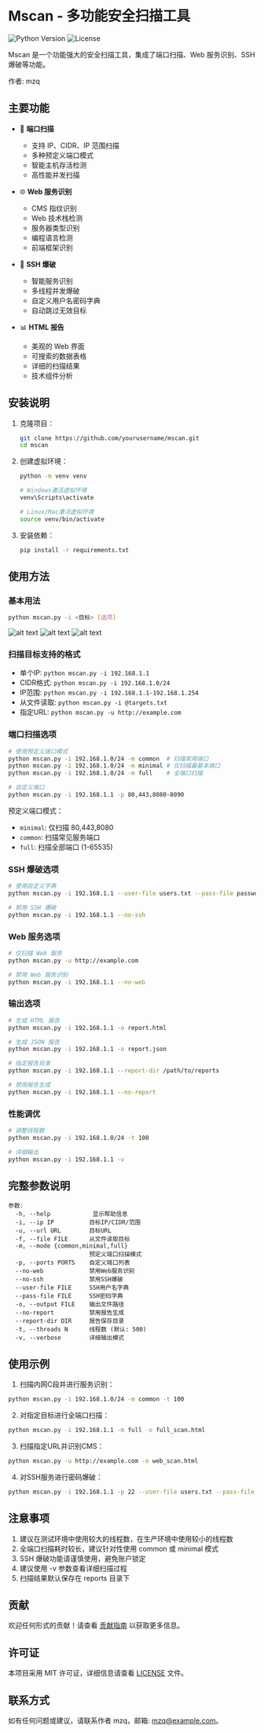 # Mscan - 多功能安全扫描工具

![Python Version](https://img.shields.io/badge/python-3.7+-blue)
![License](https://img.shields.io/badge/license-MIT-green)

Mscan 是一个功能强大的安全扫描工具，集成了端口扫描、Web 服务识别、SSH 爆破等功能。

作者: mzq

## 主要功能

- 🚀 **端口扫描**
  - 支持 IP、CIDR、IP 范围扫描
  - 多种预定义端口模式
  - 智能主机存活检测
  - 高性能并发扫描

- 🌐 **Web 服务识别**
  - CMS 指纹识别
  - Web 技术栈检测
  - 服务器类型识别
  - 编程语言检测
  - 前端框架识别

- 🔑 **SSH 爆破**
  - 智能服务识别
  - 多线程并发爆破
  - 自定义用户名密码字典
  - 自动跳过无效目标

- 📊 **HTML 报告**
  - 美观的 Web 界面
  - 可搜索的数据表格
  - 详细的扫描结果
  - 技术组件分析

## 安装说明

1. 克隆项目：
   ```bash
   git clone https://github.com/yourusername/mscan.git
   cd mscan
   ```

2. 创建虚拟环境：
   ```bash
   python -m venv venv
   
   # Windows激活虚拟环境
   venv\Scripts\activate
   
   # Linux/Mac激活虚拟环境
   source venv/bin/activate
   ```

3. 安装依赖：
   ```bash
   pip install -r requirements.txt
   ```

## 使用方法

### 基本用法

```bash
python mscan.py -i <目标> [选项]
```
![alt text](image.png)
![alt text](image-1.png)
![alt text](image-2.png)
### 扫描目标支持的格式

- 单个IP: `python mscan.py -i 192.168.1.1`
- CIDR格式: `python mscan.py -i 192.168.1.0/24`
- IP范围: `python mscan.py -i 192.168.1.1-192.168.1.254`
- 从文件读取: `python mscan.py -i @targets.txt`
- 指定URL: `python mscan.py -u http://example.com`

### 端口扫描选项

```bash
# 使用预定义端口模式
python mscan.py -i 192.168.1.0/24 -m common  # 扫描常用端口
python mscan.py -i 192.168.1.0/24 -m minimal # 仅扫描最基本端口
python mscan.py -i 192.168.1.0/24 -m full    # 全端口扫描

# 自定义端口
python mscan.py -i 192.168.1.1 -p 80,443,8080-8090
```

预定义端口模式：
- `minimal`: 仅扫描 80,443,8080
- `common`: 扫描常见服务端口
- `full`: 扫描全部端口 (1-65535)

### SSH 爆破选项

```bash
# 使用自定义字典
python mscan.py -i 192.168.1.1 --user-file users.txt --pass-file passwords.txt

# 禁用 SSH 爆破
python mscan.py -i 192.168.1.1 --no-ssh
```

### Web 服务选项

```bash
# 仅扫描 Web 服务
python mscan.py -u http://example.com

# 禁用 Web 服务识别
python mscan.py -i 192.168.1.1 --no-web
```

### 输出选项

```bash
# 生成 HTML 报告
python mscan.py -i 192.168.1.1 -o report.html

# 生成 JSON 报告
python mscan.py -i 192.168.1.1 -o report.json

# 指定报告目录
python mscan.py -i 192.168.1.1 --report-dir /path/to/reports

# 禁用报告生成
python mscan.py -i 192.168.1.1 --no-report
```

### 性能调优

```bash
# 调整线程数
python mscan.py -i 192.168.1.0/24 -t 100

# 详细输出
python mscan.py -i 192.168.1.1 -v
```

## 完整参数说明

```
参数:
  -h, --help            显示帮助信息
  -i, --ip IP          目标IP/CIDR/范围
  -u, --url URL        目标URL
  -f, --file FILE      从文件读取目标
  -m, --mode {common,minimal,full}
                       预定义端口扫描模式
  -p, --ports PORTS    自定义端口列表
  --no-web             禁用Web服务识别
  --no-ssh             禁用SSH爆破
  --user-file FILE     SSH用户名字典
  --pass-file FILE     SSH密码字典
  -o, --output FILE    输出文件路径
  --no-report          禁用报告生成
  --report-dir DIR     报告保存目录
  -t, --threads N      线程数 (默认: 500)
  -v, --verbose        详细输出模式
```

## 使用示例

1. 扫描内网C段并进行服务识别：
```bash
python mscan.py -i 192.168.1.0/24 -m common -t 100
```

2. 对指定目标进行全端口扫描：
```bash
python mscan.py -i 192.168.1.1 -m full -o full_scan.html
```

3. 扫描指定URL并识别CMS：
```bash
python mscan.py -u http://example.com -o web_scan.html
```

4. 对SSH服务进行密码爆破：
```bash
python mscan.py -i 192.168.1.1 -p 22 --user-file users.txt --pass-file pass.txt
```

## 注意事项

1. 建议在测试环境中使用较大的线程数，在生产环境中使用较小的线程数
2. 全端口扫描耗时较长，建议针对性使用 common 或 minimal 模式
3. SSH 爆破功能请谨慎使用，避免账户锁定
4. 建议使用 -v 参数查看详细扫描过程
5. 扫描结果默认保存在 reports 目录下

## 贡献

欢迎任何形式的贡献！请查看 [贡献指南](CONTRIBUTING.md) 以获取更多信息。

## 许可证

本项目采用 MIT 许可证，详细信息请查看 [LICENSE](LICENSE) 文件。

## 联系方式

如有任何问题或建议，请联系作者 mzq，邮箱: mzq@example.com。
